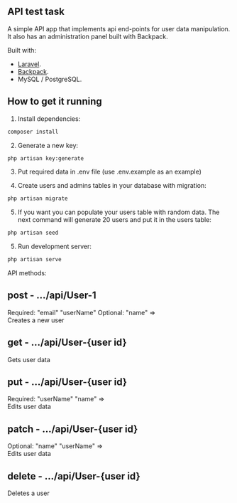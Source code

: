 
## API test task

A simple API app that implements api end-points for user data manipulation.
It also has an administration panel built with Backpack.

Built with:

- [Laravel](https://laravel.com/).
- [Backpack](https://backpackforlaravel.com/).
- MySQL / PostgreSQL.


## How to get it running

1) Install dependencies:

``` bash
composer install
```

2) Generate a new key:

``` bash
php artisan key:generate
```

3) Put required data in .env file (use .env.example as an example)

4) Create users and admins tables in your database with migration:

``` bash
php artisan migrate
```

5) If you want you can populate your users table with random data.
The next command will generate 20 users and put it in the users table:

``` bash
php artisan seed
```

5) Run development server:

``` bash
php artisan serve
```

API methods: 

post - .../api/User-1
-
Required: "email" "userName" Optional: "name"  =>  
Creates a new user

get - .../api/User-{user id}
-
Gets user data

put - .../api/User-{user id}
-
Required: "userName" "name"  =>  
Edits user data

patch - .../api/User-{user id}
-
Optional: "name" "userName"  =>  
Edits user data

delete - .../api/User-{user id}
-
Deletes a user
